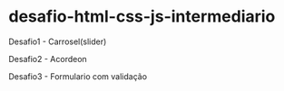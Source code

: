 # desafio-html-css-js-intermediario

Desafio1 - 
Carrosel(slider)

Desafio2 - 
Acordeon

Desafio3 - 
Formulario com validação
